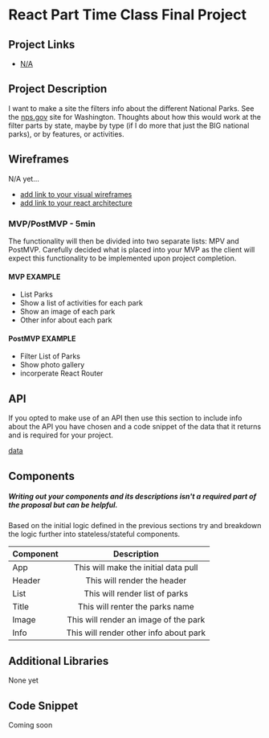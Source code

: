 # React Part Time Class Final Project

## Project Links

- [N/A]()

## Project Description

I want to make a site the filters info about the different National Parks. See the [nps.gov](https://www.nps.gov/state/wa/index.htm) site for Washington. Thoughts about how this would work at the filter parts by state, maybe by type (if I do more that just the BIG national parks), or by features, or activities. 

## Wireframes

N/A yet...

- [add link to your visual wireframes]()
- [add link to your react architecture]()


### MVP/PostMVP - 5min

The functionality will then be divided into two separate lists: MPV and PostMVP.  Carefully decided what is placed into your MVP as the client will expect this functionality to be implemented upon project completion.  

#### MVP EXAMPLE
- List Parks
- Show a list of activities for each park
- Show an image of each park
- Other infor about each park

#### PostMVP EXAMPLE

- Filter List of Parks
- Show photo gallery
- incorperate React Router

## API

If you opted to make use of an API then use this section to include info about the API you have chosen and a code snippet of the data that it returns and is required for your project. 


[data](https://developer.nps.gov/api/v1/parks?api_key=hBz9KsIWoEpxieAaV3pZ1KXeXNPx8mkIpVkbZe8a)

## Components
##### Writing out your components and its descriptions isn't a required part of the proposal but can be helpful.

Based on the initial logic defined in the previous sections try and breakdown the logic further into stateless/stateful components. 

| Component | Description | 
| --- | :---: |  
| App | This will make the initial data pull 
| Header | This will render the header | 
| List | This will render list of parks |
| Title | This will renter the parks name |
| Image | This will render an image of the park |
| Info | This will render other info about park |


## Additional Libraries
 None yet 

## Code Snippet
Coming soon
